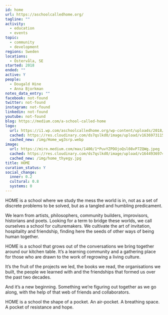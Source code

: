 ```yaml
---
id: home
url: https://aschoolcalledhome.org/
tagline: ""
activity:
  - education
  - events
topic:
  - community
  - development
regions: Sweden
locations:
  - Östervåla, SE
started: 2018
ended: ""
active: Y
people:
  - Dougald Hine
  - Anna Bjorkman
notes_data_entry: ""
facebook: not-found
twitter: not-found
instagram: not-found
linkedin: not-found
youtube: not-found
blog: https://medium.com/a-school-called-home
logo:
  url: https://i1.wp.com/aschoolcalledhome.org/wp-content/uploads/2018/03/Screen-Shot-2018-03-08-at-14.17.19.jpg?w=1440&ssl=1
  cached: https://res.cloudinary.com/ds7qslkd0/image/upload/v1636973115/Ecosystem%20Mapping/Home_wg3srp.webp
  cached_new: /img/Home_wg3srp.webp
image:
  url: https://miro.medium.com/max/1400/1*PuvYZPDOjoQsl08vP7ZQWg.jpeg
  cached: https://res.cloudinary.com/ds7qslkd0/image/upload/v1644936974/Ecosystem%20Mapping/home_thyegy.jpg
  cached_new: /img/home_thyegy.jpg
title: HOME
curation_status: Y
social_change:
  inner: 0.2
  cultural: 0.8
  systems: 0
---
```


HOME is a school where we study the mess the world is in, not as a set of discrete problems to be solved, but as a tangled and humbling predicament. 

We learn from artists, philosophers, community builders, improvisors, historians and poets. Looking for a term to bridge these worlds, we call ourselves a school for culturemakers. We cultivate the art of invitation, hospitality and friendship, finding here the seeds of other ways of being human together.

HOME is a school that grows out of the conversations we bring together around our kitchen table. It’s a learning community and a gathering place for those who are drawn to the work of regrowing a living culture.

It’s the fruit of the projects we led, the books we read, the organisations we built, the people we learned with and the friendships that formed us over the past two decades.

And it’s a new beginning. Something we’re figuring out together as we go along, with the help of that web of friends and collaborators.

HOME is a school the shape of a pocket. An air-pocket. A breathing space. A pocket of resistance and hope.
